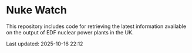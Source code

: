 # Nuke Watch

This repository includes code for retrieving the latest information available on the output of EDF nuclear power plants in the UK.

Last updated: 2025-10-16 22:12